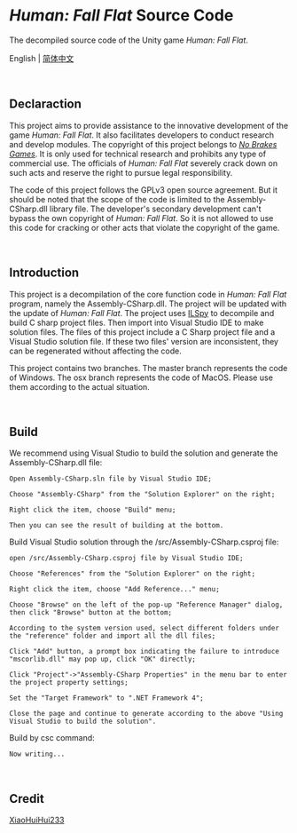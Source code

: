 # *Human: Fall Flat* Source Code

The decompiled source code of the Unity game *Human: Fall Flat*.

English | [简体中文](/docs/README_cn.md)

<br />

## Declaraction


This project aims to provide assistance to the innovative development of the game *Human: Fall Flat*. It also facilitates developers to conduct research and develop modules. The copyright of this project belongs to [*No Brakes Games*](https://www.nobrakesgames.com/). It is only used for technical research and prohibits any type of commercial use. The officials of *Human: Fall Flat* severely crack down on such acts and reserve the right to pursue legal responsibility.

The code of this project follows the GPLv3 open source agreement. But it should be noted that the scope of the code is limited to the Assembly-CSharp.dll library file. The developer's secondary development can't bypass the own copyright of *Human: Fall Flat*. So it is not allowed to use this code for cracking or other acts that violate the copyright of the game.

<br />

## Introduction


This project is a decompilation of the core function code in *Human: Fall Flat* program, namely the Assembly-CSharp.dll. The project will be updated with the update of *Human: Fall Flat*. The project uses [ILSpy](https://github.com/icsharpcode/ILSpy) to decompile and build C sharp project files. Then import into Visual Studio IDE to make solution files. The files of this project include a C Sharp project file and a Visual Studio solution file. If these two files' version are inconsistent, they can be regenerated without affecting the code.

This project contains two branches. The master branch represents the code of Windows. The osx branch represents the code of MacOS. Please use them according to the actual situation.

<br />

## Build


We recommend using Visual Studio to build the solution and generate the Assembly-CSharp.dll file:
```
Open Assembly-CSharp.sln file by Visual Studio IDE;

Choose "Assembly-CSharp" from the "Solution Explorer" on the right;

Right click the item, choose "Build" menu;

Then you can see the result of building at the bottom.
```

Build Visual Studio solution through the /src/Assembly-CSharp.csproj file:
```
open /src/Assembly-CSharp.csproj file by Visual Studio IDE;

Choose "References" from the "Solution Explorer" on the right;

Right click the item, choose "Add Reference..." menu;

Choose "Browse" on the left of the pop-up "Reference Manager" dialog, then click "Browse" button at the bottom;

According to the system version used, select different folders under the "reference" folder and import all the dll files;

Click "Add" button, a prompt box indicating the failure to introduce "mscorlib.dll" may pop up, click "OK" directly;

Click "Project"->"Assembly-CSharp Properties" in the menu bar to enter the project property settings;

Set the "Target Framework" to ".NET Framework 4";

Close the page and continue to generate according to the above "Using Visual Studio to build the solution".
```

Build by csc command:
```
Now writing...
```

<br />

## Credit


[XiaoHuiHui233](https://github.com/XiaoHuiHui233)